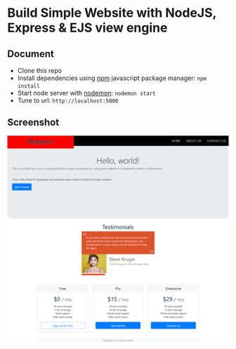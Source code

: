 # Build Simple Website with NodeJS, Express & EJS view engine

## Document
* Clone this repo
* Install dependencies using [npm](https://www.npmjs.com/) javascript package manager: ``` npm install ```
* Start node server with [nodemon](https://nodemon.io/): ``` nodemon start ```
* Tune to url: ``` http://localhost:5000 ```



## Screenshot
<img src="screenshots/Screenshot_2020-04-20 Static Website Home.png">
